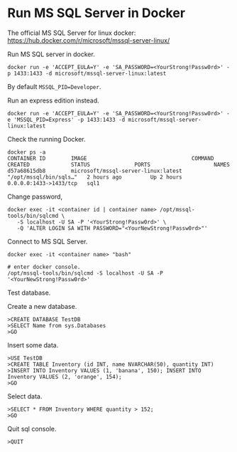 # Run MS SQL Server in Docker

The official MS SQL Server for linux docker: https://hub.docker.com/r/microsoft/mssql-server-linux/

Run MS SQL server in docker.

```
docker run -e 'ACCEPT_EULA=Y' -e 'SA_PASSWORD=<YourStrong!Passw0rd>' -p 1433:1433 -d microsoft/mssql-server-linux:latest
```

By default `MSSQL_PID=Developer`.

Run an express edition instead.

```
docker run -e 'ACCEPT_EULA=Y' -e 'SA_PASSWORD=<YourStrong!Passw0rd>' -e 'MSSQL_PID=Express' -p 1433:1433 -d microsoft/mssql-server-linux:latest
```

Check the running Docker.

```
docker ps -a
CONTAINER ID        IMAGE                                 COMMAND                  CREATED             STATUS              PORTS                    NAMES
d57a68615db8        microsoft/mssql-server-linux:latest   "/opt/mssql/bin/sqls…"   2 hours ago         Up 2 hours          0.0.0.0:1433->1433/tcp   sql1
```

Change password,

```
docker exec -it <container id | container name> /opt/mssql-tools/bin/sqlcmd \
   -S localhost -U SA -P '<YourStrong!Passw0rd>' \
   -Q 'ALTER LOGIN SA WITH PASSWORD="<YourNewStrong!Passw0rd>"'
```   

Connect to MS SQL Server.

```
docker exec -it <container name> "bash"

# enter docker console.
/opt/mssql-tools/bin/sqlcmd -S localhost -U SA -P '<YourNewStrong!Passw0rd>'

```

Test database.

Create a new database.

```
>CREATE DATABASE TestDB
>SELECT Name from sys.Databases
>GO
```

Insert some data.

```
>USE TestDB
>CREATE TABLE Inventory (id INT, name NVARCHAR(50), quantity INT)
>INSERT INTO Inventory VALUES (1, 'banana', 150); INSERT INTO Inventory VALUES (2, 'orange', 154);
>GO
```

Select data.

```
>SELECT * FROM Inventory WHERE quantity > 152;
>GO
```

Quit sql console.

```
>QUIT
```



